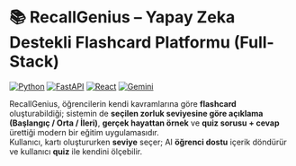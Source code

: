 # 📚 RecallGenius – Yapay Zeka Destekli Flashcard Platformu (Full-Stack)

[![Python](https://img.shields.io/badge/Python-3.10%2B-blue?style=for-the-badge&logo=python)](https://www.python.org/)
[![FastAPI](https://img.shields.io/badge/FastAPI-009688?style=for-the-badge&logo=fastapi&logoColor=white)](https://fastapi.tiangolo.com/)
[![React](https://img.shields.io/badge/React-20232A?style=for-the-badge&logo=react&logoColor=61DAFB)](https://react.dev/)
[![Gemini](https://img.shields.io/badge/Gemini-1.5%20Flash-8A2BE2?style=for-the-badge)](https://ai.google.dev/)

RecallGenius, öğrencilerin kendi kavramlarına göre **flashcard** oluşturabildiği; sistemin de **seçilen zorluk seviyesine göre açıklama (Başlangıç / Orta / İleri)**, **gerçek hayattan örnek** ve **quiz sorusu + cevap** ürettiği modern bir eğitim uygulamasıdır.  
Kullanıcı, kartı oluştururken **seviye** seçer; AI **öğrenci dostu** içerik döndürür ve kullanıcı **quiz** ile kendini ölçebilir.
